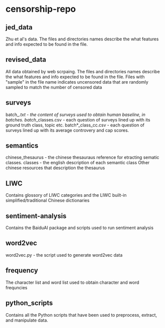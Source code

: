 # censorship-repo

## jed_data
Zhu et al's data. The files and directories names describe the what features and info expected to be found in the file. 

## revised_data
All data obtained by web scrpaing. The files and directories names describe the what features and info expected to be found in the file. 
Files with "sample" in the file name indicates uncensored data that are randomly sampled to match the number of censored data

## surveys
batch_*.txt - the content of surveys used to obtain human baseline, in batches.
batch*_classes.csv - each question of surveys lined up with its ground truth class, topic etc.
batch*_class_cc.csv - each question of surveys lined up with its average controvery and cap scores.

## semantics
chinese_thesaurus - the chinese thesauraus reference for etracting sematic classes.
classes - the english description of each semantic class
Other chinese resources that description the thesaurus 

## LIWC
Contains glossory of LIWC categories and the LIWC built-in simplified/traditional Chinese dictionaries

## sentiment-analysis
Contains the BaiduAI package and scripts used to run sentiment analysis

## word2vec
word2vec.py - the script used to generate word2vec data

## frequency
The character list and word list used to obtain character and word frequncies 

## python_scripts
Contains all the Python scripts that have been used to preprocess, extract, and manipulate data.